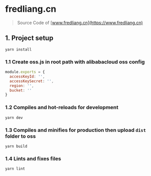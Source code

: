 # fredliang.cn

> Source Code of [www.fredliang.cn](https://www.fredliang.cn)

## 1. Project setup

```
yarn install
```

### 1.1 Create oss.js in root path with alibabacloud oss config

``` javascript
module.exports = {
  accessKeyId: '',
  accessKeySecret: '',
  region: '',
  bucket: ''
}
```

### 1.2 Compiles and hot-reloads for development
```
yarn dev
```

### 1.3 Compiles and minifies for production then upload `dist` folder to oss
```
yarn build
```

### 1.4 Lints and fixes files
```
yarn lint
```
